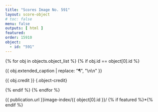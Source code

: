 ```yaml
---
title: "Scores Image No. 591"
layout: score-object
# toc: false
menu: false
outputs: [ html ]
featured: 
order: 15910
object:
  - id: "591"
---
```


{% for obj in objects.object_list %}
{% if obj.id == object[0].id %}

{{ obj.extended_caption | replace: "¶", "\n\n" }}

{{ obj.credit }} {.object-credit}

{% endif %}
{% endfor %}

<div class="object-credit object-url is-print-only">

{{ publication.url }}image-index/{{ object[0].id }}/ {% if featured %}*{% endif %}

</div>
